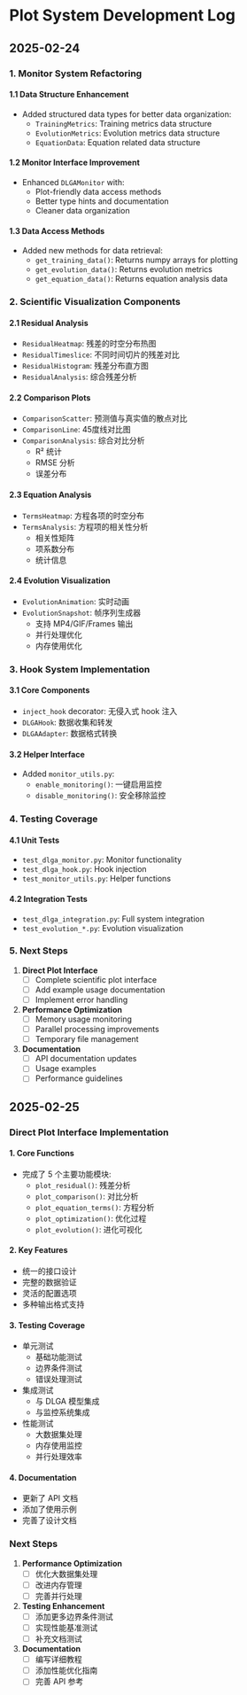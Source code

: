 # Plot System Development Log

## 2025-02-24

### 1. Monitor System Refactoring

#### 1.1 Data Structure Enhancement
- Added structured data types for better data organization:
  - `TrainingMetrics`: Training metrics data structure
  - `EvolutionMetrics`: Evolution metrics data structure  
  - `EquationData`: Equation related data structure

#### 1.2 Monitor Interface Improvement
- Enhanced `DLGAMonitor` with:
  - Plot-friendly data access methods
  - Better type hints and documentation
  - Cleaner data organization

#### 1.3 Data Access Methods
- Added new methods for data retrieval:
  - `get_training_data()`: Returns numpy arrays for plotting
  - `get_evolution_data()`: Returns evolution metrics
  - `get_equation_data()`: Returns equation analysis data

### 2. Scientific Visualization Components

#### 2.1 Residual Analysis
- `ResidualHeatmap`: 残差的时空分布热图
- `ResidualTimeslice`: 不同时间切片的残差对比
- `ResidualHistogram`: 残差分布直方图
- `ResidualAnalysis`: 综合残差分析

#### 2.2 Comparison Plots
- `ComparisonScatter`: 预测值与真实值的散点对比
- `ComparisonLine`: 45度线对比图
- `ComparisonAnalysis`: 综合对比分析
  - R² 统计
  - RMSE 分析
  - 误差分布

#### 2.3 Equation Analysis
- `TermsHeatmap`: 方程各项的时空分布
- `TermsAnalysis`: 方程项的相关性分析
  - 相关性矩阵
  - 项系数分布
  - 统计信息

#### 2.4 Evolution Visualization
- `EvolutionAnimation`: 实时动画
- `EvolutionSnapshot`: 帧序列生成器
  - 支持 MP4/GIF/Frames 输出
  - 并行处理优化
  - 内存使用优化

### 3. Hook System Implementation

#### 3.1 Core Components
- `inject_hook` decorator: 无侵入式 hook 注入
- `DLGAHook`: 数据收集和转发
- `DLGAAdapter`: 数据格式转换

#### 3.2 Helper Interface
- Added `monitor_utils.py`:
  - `enable_monitoring()`: 一键启用监控
  - `disable_monitoring()`: 安全移除监控

### 4. Testing Coverage

#### 4.1 Unit Tests
- `test_dlga_monitor.py`: Monitor functionality
- `test_dlga_hook.py`: Hook injection
- `test_monitor_utils.py`: Helper functions

#### 4.2 Integration Tests
- `test_dlga_integration.py`: Full system integration
- `test_evolution_*.py`: Evolution visualization

### 5. Next Steps

1. **Direct Plot Interface**
   - [ ] Complete scientific plot interface
   - [ ] Add example usage documentation
   - [ ] Implement error handling

2. **Performance Optimization**
   - [ ] Memory usage monitoring
   - [ ] Parallel processing improvements
   - [ ] Temporary file management

3. **Documentation**
   - [ ] API documentation updates
   - [ ] Usage examples
   - [ ] Performance guidelines

## 2025-02-25

### Direct Plot Interface Implementation

#### 1. Core Functions
- 完成了 5 个主要功能模块:
  - `plot_residual()`: 残差分析
  - `plot_comparison()`: 对比分析
  - `plot_equation_terms()`: 方程分析
  - `plot_optimization()`: 优化过程
  - `plot_evolution()`: 进化可视化

#### 2. Key Features
- 统一的接口设计
- 完整的数据验证
- 灵活的配置选项
- 多种输出格式支持

#### 3. Testing Coverage
- 单元测试
  - 基础功能测试
  - 边界条件测试
  - 错误处理测试
- 集成测试
  - 与 DLGA 模型集成
  - 与监控系统集成
- 性能测试
  - 大数据集处理
  - 内存使用监控
  - 并行处理效率

#### 4. Documentation
- 更新了 API 文档
- 添加了使用示例
- 完善了设计文档

### Next Steps

1. **Performance Optimization**
   - [ ] 优化大数据集处理
   - [ ] 改进内存管理
   - [ ] 完善并行处理

2. **Testing Enhancement**
   - [ ] 添加更多边界条件测试
   - [ ] 实现性能基准测试
   - [ ] 补充文档测试

3. **Documentation**
   - [ ] 编写详细教程
   - [ ] 添加性能优化指南
   - [ ] 完善 API 参考 
